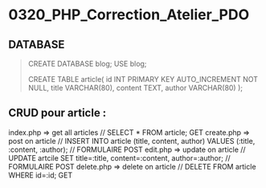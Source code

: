 # 0320_PHP_Correction_Atelier_PDO

## DATABASE

>
> CREATE DATABASE blog;
> USE blog;
>
> CREATE TABLE article(
> id INT PRIMARY KEY AUTO_INCREMENT NOT NULL,
> title VARCHAR(80),
> content TEXT,
> author VARCHAR(80)
> );
>

## CRUD pour article :

index.php => get all articles // SELECT * FROM article; GET
create.php => post on article // INSERT INTO article (title, content, author) VALUES (:title, :content, :author); // FORMULAIRE POST
edit.php => update on article // UPDATE artcile SET title=:title, content=:content, author=:author; // FORMULAIRE POST
delete.php => delete on article // DELETE FROM article WHERE id=:id; GET
